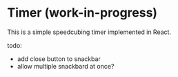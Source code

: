 Timer (work-in-progress)
========================

This is a simple speedcubing timer implemented in React.


todo:
- add close button to snackbar
- allow multiple snackbard at once?

